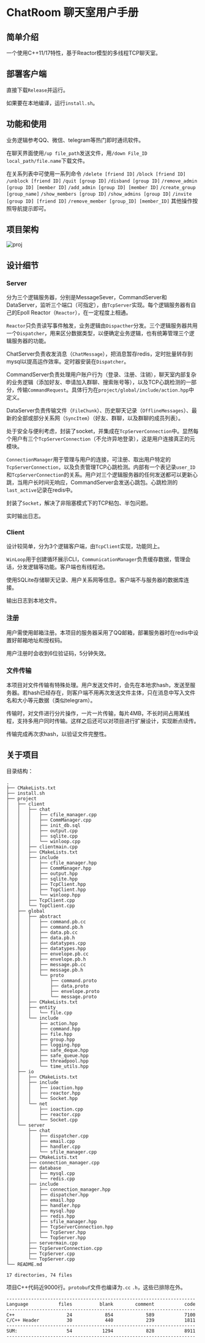 # ChatRoom 聊天室用户手册


## 简单介绍

一个使用C++11/17特性，基于Reactor模型的多线程TCP聊天室。



## 部署客户端

直接下载`Release`并运行。

如果要在本地编译，运行`install.sh`。



## 功能和使用

业务逻辑参考QQ、微信、telegram等热门即时通讯软件。

在聊天界面使用`/up file_path`发送文件，用`/down File_ID local_path/file.name`下载文件。

在关系列表中可使用一系列命令
`/delete [friend ID]` `/block [friend ID]` `/unblock [friend ID]`
`/quit [group ID]` `/disband [group ID]` `/remove_admin [group ID] [member ID]`
`/add_admin [group ID] [member ID]` `/create_group [group_name]`
`/show_members [group ID]` `/show_admins [group ID]`
`/invite [group ID] [friend ID]` `/remove_member [group_ID] [member_ID]`
其他操作按照导航提示即可。




## 项目架构

![proj](./source/proj.png)



## 设计细节

### Server

分为三个逻辑服务器，分别是MessageSever，CommandServer和DataServer，监听三个端口（可指定），由`TcpServer`实现。每个逻辑服务器有自己的Epoll Reactor（`Reactor`），在一定程度上相通。

`Reactor`只负责读写事件触发，业务逻辑由`Dispacther`分发。三个逻辑服务器共用一个`Dispatcher`，用来区分数据类型，以便确定业务逻辑，也有统筹管理三个逻辑服务器的功能。

ChatServer负责收发消息（`ChatMessage`），把消息暂存redis，定时批量转存到mysql以提高运作效率。定时器安装在`Dispatcher`。

CommandServer负责处理用户账户行为（登录、注册、注销），聊天室内部复杂的业务逻辑（添加好友、申请加入群聊、搜索账号等），以及TCP心跳检测的一部分，传输`CommandRequest`。具体行为在`project/global/include/action.hpp`中定义。

DataServer负责传输文件（`FileChunk`）、历史聊天记录（`OfflineMessages`）、最新的全部或部分关系网（`SyncItem`）（好友、群聊，以及群聊的成员列表）。

处于安全与便利考虑，封装了socket，并集成在`TcpServerConnection`中。显然每个用户有三个`TcpServerConnection`（不允许异地登录），这是用户连接真正的元模块。

`ConnectionManager`用于管理与用户的连接，可注册、取出用户特定的`TcpServerConnection`，以及负责管理TCP心跳检测。内部有一个表记录`user_ID`和`TcpServerConnection`的关系。用户对三个逻辑服务器的任何发送都可以更新心跳，当用户长时间无响应，CommandServer会发送心跳包。心跳检测的`last_active`记录在redis中。

封装了`Socket`，解决了非阻塞模式下的TCP粘包、半包问题。

实时输出日志。

### Client

设计较简单，分为3个逻辑客户端，由`TcpClient`实现，功能同上。

`WinLoop`用于创建循环展示CLI，`CommunicationManager`负责缓存数据，管理会话，分发逻辑等功能。客户端也有线程池。

使用SQLite存储聊天记录、用户关系网等信息。客户端不与服务器的数据库连接。

输出日志到本地文件。

### 注册

用户需使用邮箱注册。本项目的服务器采用了QQ邮箱，部署服务器时在redis中设置好邮箱地址和授权码。

用户注册时会收到6位验证码，5分钟失效。

### 文件传输

本项目对文件传输有特殊处理。用户发送文件时，会先在本地求hash，发送至服务器。若hash已经存在，则客户端不用再次发送文件主体，只在消息中写入文件名和大小等元数据（类似telegram）。

传输时，对文件进行分片操作，一片一片传输，每片4MB，不长时间占用某线程，支持多用户同时传输。这样之后还可以对项目进行扩展设计，实现断点续传。

传输完成再次求hash，以验证文件完整性。



## 关于项目

目录结构：

~~~
.
├── CMakeLists.txt
├── install.sh
├── project
│   ├── client
│   │   ├── chat
│   │   │   ├── cfile_manager.cpp
│   │   │   ├── CommManager.cpp
│   │   │   ├── init_db.sql
│   │   │   ├── output.cpp
│   │   │   ├── sqlite.cpp
│   │   │   └── winloop.cpp
│   │   ├── clientmain.cpp
│   │   ├── CMakeLists.txt
│   │   ├── include
│   │   │   ├── cfile_manager.hpp
│   │   │   ├── CommManager.hpp
│   │   │   ├── output.hpp
│   │   │   ├── sqlite.hpp
│   │   │   ├── TcpClient.hpp
│   │   │   ├── TopClient.hpp
│   │   │   └── winloop.hpp
│   │   ├── TcpClient.cpp
│   │   └── TopClient.cpp
│   ├── global
│   │   ├── abstract
│   │   │   ├── command.pb.cc
│   │   │   ├── command.pb.h
│   │   │   ├── data.pb.cc
│   │   │   ├── data.pb.h
│   │   │   ├── datatypes.cpp
│   │   │   ├── datatypes.hpp
│   │   │   ├── envelope.pb.cc
│   │   │   ├── envelope.pb.h
│   │   │   ├── message.pb.cc
│   │   │   ├── message.pb.h
│   │   │   └── proto
│   │   │       ├── command.proto
│   │   │       ├── data.proto
│   │   │       ├── envelope.proto
│   │   │       └── message.proto
│   │   ├── CMakeLists.txt
│   │   ├── entity
│   │   │   └── file.cpp
│   │   └── include
│   │       ├── action.hpp
│   │       ├── command.hpp
│   │       ├── file.hpp
│   │       ├── group.hpp
│   │       ├── logging.hpp
│   │       ├── safe_deque.hpp
│   │       ├── safe_queue.hpp
│   │       ├── threadpool.hpp
│   │       └── time_utils.hpp
│   ├── io
│   │   ├── CMakeLists.txt
│   │   ├── include
│   │   │   ├── ioaction.hpp
│   │   │   ├── reactor.hpp
│   │   │   └── Socket.hpp
│   │   └── net
│   │       ├── ioaction.cpp
│   │       ├── reactor.cpp
│   │       └── Socket.cpp
│   └── server
│       ├── chat
│       │   ├── dispatcher.cpp
│       │   ├── email.cpp
│       │   ├── handler.cpp
│       │   └── sfile_manager.cpp
│       ├── CMakeLists.txt
│       ├── connection_manager.cpp
│       ├── database
│       │   ├── mysql.cpp
│       │   └── redis.cpp
│       ├── include
│       │   ├── connection_manager.hpp
│       │   ├── dispatcher.hpp
│       │   ├── email.hpp
│       │   ├── handler.hpp
│       │   ├── mysql.hpp
│       │   ├── redis.hpp
│       │   ├── sfile_manager.hpp
│       │   ├── TcpServerConnection.hpp
│       │   ├── TcpServer.hpp
│       │   └── TopServer.hpp
│       ├── servermain.cpp
│       ├── TcpServerConnection.cpp
│       ├── TcpServer.cpp
│       └── TopServer.cpp
└── README.md

17 directories, 74 files
~~~
项目C++代码近9000行。`protobuf`文件也编译为`.cc` `.h`，这些已排除在外。
~~~
---------------------------------------------------------------------
Language           files          blank        comment           code
---------------------------------------------------------------------
C++                   24            854            589           7100
C/C++ Header          30            440            239           1811
---------------------------------------------------------------------
SUM:                  54           1294            828           8911
---------------------------------------------------------------------
~~~

